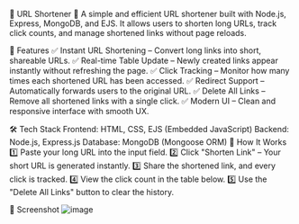 🔗 URL Shortener 🚀
A simple and efficient URL shortener built with Node.js, Express, MongoDB, and EJS. It allows users to shorten long URLs, track click counts, and manage shortened links without page reloads.

🌟 Features
✅ Instant URL Shortening – Convert long links into short, shareable URLs.
✅ Real-time Table Update – Newly created links appear instantly without refreshing the page.
✅ Click Tracking – Monitor how many times each shortened URL has been accessed.
✅ Redirect Support – Automatically forwards users to the original URL.
✅ Delete All Links – Remove all shortened links with a single click.
✅ Modern UI – Clean and responsive interface with smooth UX.

🛠 Tech Stack
Frontend: HTML, CSS, EJS (Embedded JavaScript)
Backend: Node.js, Express.js
Database: MongoDB (Mongoose ORM)
🚀 How It Works
1️⃣ Paste your long URL into the input field.
2️⃣ Click "Shorten Link" – Your short URL is generated instantly.
3️⃣ Share the shortened link, and every click is tracked.
4️⃣ View the click count in the table below.
5️⃣ Use the "Delete All Links" button to clear the history.

📸 Screenshot
![image](https://github.com/user-attachments/assets/4f681688-4494-40c6-9b83-73a8b12616b5)
